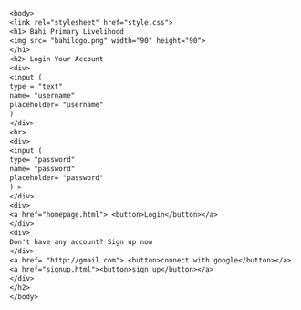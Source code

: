 <html>
<head> 
	<title> Bahi Primary Livelihood
	</title>
	</head>
	
	<body>
	<link rel="stylesheet" href="style.css">
	<h1> Bahi Primary Livelihood
	<img src= "bahilogo.png" width="90" height="90">
	</h1>
	<h2> Login Your Account 
	<div>
	<input (
	type = "text"
	name= "username"
	placeholder= "username"
	) 
	</div>
	<br>
	<div>
	<input (
	type= "password"
	name= "password"
	placeholder= "password"
	) >
	</div>
	<div>
	<a href="homepage.html"> <button>Login</button></a>
	</div>
	<div>
	Don't have any account? Sign up now
	</div>
	<a href= "http://gmail.com"> <button>connect with google</button></a>
	<a href="signup.html"><button>sign up</button></a>
	</div>
	</h2>
	</body>
	
	
</html>
